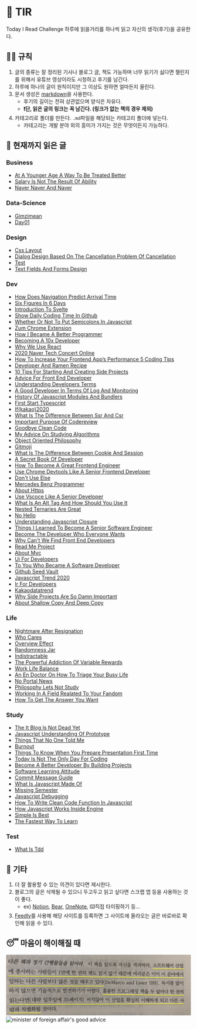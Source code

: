 # 📖 TIR
Today I Read Challenge
하루에 읽을거리를 하나씩 읽고 자신의 생각(후기)을 공유한다.   

## 👩‍⚖️ 규칙  

1. 글의 종류는 잘 정리된 기사나 블로그 글, 책도 가능하며 너무 읽기가 싫다면 챌린지를 위해서 유튜브 영상이라도 시청하고 후기를 남긴다. 
2. 하루에 하나의 글이 원칙이지만 그 이상도 원하면 얼마든지 올린다. 
3. 문서 생성은 [markdown](https://gist.github.com/ihoneymon/652be052a0727ad59601)을 사용한다.   
    - 후기의 길이는 전혀 상관없으며 양식은 자유다.  
    - **❗단, 읽은 글의 링크는 꼭 남긴다. (링크가 없는 책의 경우 제외)** 
4. 카테고리로 폴더를 만든다. `.md`파일을 해당되는 카테고리 폴더에 넣는다.   
    - 카테고리는 개발 분야 외의 흥미가 가지는 것은 무엇이든지 가능하다.   

## 📰 현재까지 읽은 글  
### Business

- [At A Younger Age A Way To Be Treated Better](Business/at-a-younger-age-a-way-to-be-treated-better.md)
- [Salary Is Not The Result Of Ability](Business/Salary-is-not-the-result-of-ability..md)
- [Naver Naver And Naver](Business/naver-naver-and-naver.md)

### Data-Science

- [Gimzimean](Data-Science/GIMZIMEAN.md)
- [Day01](Data-Science/Day01.md)

### Design

- [Css Layout](Design/css-layout.md)
- [Dialog Design Based On The Cancellation Problem Of Cancellation](Design/dialog-design-based-on-the-cancellation-problem-of-cancellation.md)
- [Test](Design/test.md)
- [Text Fields And Forms Design](Design/text-fields-and-forms-design.md)

### Dev

- [How Does Navigation Predict Arrival Time](Dev/how-does-navigation-predict-arrival-time.md)
- [Six Figures In 6 Days](Dev/six-figures-in-6-days.md)
- [Introduction To Svelte](Dev/introduction-to-svelte.md)
- [Show Daily Coding Time In Github](Dev/show-daily-coding-time-in-github.md)
- [Whether Or Not To Put Semicolons In Javascript](Dev/whether-or-not-to-put-semicolons-in-javaScript.md)
- [Zum Chrome Extension](Dev/zum-chrome-extension.md)
- [How I Became A Better Programmer](Dev/how-i-became-a-better-programmer.md)
- [Becoming A 10x Developer](Dev/becoming-a-10x-developer.md)
- [Why We Use React](Dev/why-we-use-react.md)
- [2020 Naver Tech Concert Online](Dev/2020-naver-tech-concert-online.md)
- [How To Increase Your Frontend App’s Performance 5 Coding Tips](Dev/how-to-increase-your-frontend-app’s-performance-5-coding-tips.md)
- [Developer And Ramen Recipe](Dev/developer-and-ramen-recipe.md)
- [10 Tips For Starting And Creating Side Projects](Dev/10-tips-for-starting-and-creating-side-projects.md)
- [Advice For Front End Developer](Dev/advice-for-front-end-developer.md)
- [Understanding Developers Terms](Dev/understanding-developers-terms.md)
- [A Good Developer In Terms Of Log And Monitoring](Dev/a-good-developer-in-terms-of-log-and-monitoring.md)
- [History Of Javascript Modules And Bundlers](Dev/history-of-javascript-modules-and-bundlers.md)
- [First Start Typescript](Dev/first-start-typescript.md)
- [If(kakao)2020](Dev/if(kakao)2020.md)
- [What Is The Difference Between Ssr And Csr](Dev/what-is-the-difference-between-SSR-and-CSR.md)
- [Important Purpose Of Codereview](Dev/important-purpose-of-codereview.md)
- [Goodbye Clean Code](Dev/goodbye-clean-code.md)
- [My Advice On Studying Algorithms](Dev/my-advice-on-studying-algorithms.md)
- [Object Oriented Philosophy](Dev/object-oriented-philosophy.md)
- [Gitmoji](Dev/gitmoji.md)
- [What Is The Difference Between Cookie And Session](Dev/what-is-the-difference-between-cookie-and-session.md)
- [A Secret Book Of Developer](Dev/a-secret-book-of-developer.md)
- [How To Become A Great Frontend Engineer](Dev/how-to-become-a-great-frontend-engineer.md)
- [Use Chrome Devtools Like A Senior Frontend Developer](Dev/use-chrome-devTools-like-a-senior-frontend-developer.md)
- [Don't Use Else](Dev/don't-use-else.md)
- [Mercedes Benz Programmer](Dev/mercedes-benz-programmer.md)
- [About Https](Dev/about-https.md)
- [Use Vscoce Like A Senior Developer](Dev/use-vscoce-like-a-senior-developer.md)
- [What Is An Alt Tag And How Should You Use It](Dev/what-is-an-alt-tag-and-how-should-you-use-it.md)
- [Nested Ternaries Are Great](Dev/nested-ternaries-are-great.md)
- [No Hello](Dev/no-hello.md)
- [Understanding Javascript Closure](Dev/understanding-javascript-closure.md)
- [Things I Learned To Become A Senior Software Engineer](Dev/things-i-learned-to-become-a-senior-software-engineer.md)
- [Become The Developer Who Everyone Wants](Dev/become-the-developer-who-everyone-wants.md)
- [Why Can't We Find Front End Developers](Dev/why-can't-we-find-front-end-developers.md)
- [Read Me Project](Dev/read-me-project.md)
- [About Mvc](Dev/about-mvc.md)
- [Ui For Developers](Dev/ui-for-developers.md)
- [To You Who Became A Software Developer](Dev/to-you-who-became-a-software-developer.md)
- [Github Seed Vault](Dev/github-seed-vault.md)
- [Javascript Trend 2020](Dev/javascript-trend-2020.md)
- [Ir For Developers](Dev/ir-for-developers.md)
- [Kakaodatatrend](Dev/kakaodatatrend.md)
- [Why Side Projects Are So Damn Important](Dev/why-side-projects-are-so-damn-important.md)
- [About Shallow Copy And Deep Copy](Dev/about-shallow-copy-and-deep-copy.md)

### Life

- [Nightmare After Resignation](Life/nightmare-after-resignation.md)
- [Who Cares](Life/who-cares.md)
- [Overview Effect](Life/overview-effect.md)
- [Randomness Jar](Life/randomness-jar.md)
- [Indistractable](Life/indistractable.md)
- [The Powerful Addiction Of Variable Rewards](Life/the-powerful-addiction-of-variable-rewards.md)
- [Work Life Balance](Life/work-life-balance.md)
- [An En Doctor On How To Triage Your Busy Life](Life/an-en-doctor-on-how-to-triage-your-busy-life.md)
- [No Portal News](Life/no-portal-news.md)
- [Philosophy Lets Not Study](Life/philosophy-lets-not-study.md)
- [Working In A Field Realated To Your Fandom](Life/working-in-a-field-realated-to-your-fandom.md)
- [How To Get The Answer You Want](Life/how-to-get-the-answer-you-want.md)

### Study

- [The It Blog Is Not Dead Yet](Study/the-IT-blog-is-not-dead-yet.md)
- [Javascript Understanding Of Prototype](Study/javascript-understanding-of-prototype.md)
- [Things That No One Told Me](Study/things-that-no-one-told-me.md)
- [Burnout](Study/burnout.md)
- [Things To Know When You Prepare Presentation First Time](Study/things-to-know-when-you-prepare-presentation-first-time.md)
- [Today Is Not The Only Day For Coding](Study/today-is-not-the-only-day-for-coding.md)
- [Become A Better Developer By Building Projects](Study/become-a-better-developer-by-building-projects.md)
- [Software Learning Attitude](Study/software-learning-attitude.md)
- [Commit Message Guide](Study/commit-message-guide.md)
- [What Is Javascript Made Of](Study/what-is-javascript-made-of.md)
- [Missing Semester](Study/missing-semester.md)
- [Javascript Debugging](Study/javascript-debugging.md)
- [How To Write Clean Code Function In Javascript](Study/how-to-write-clean-code-function-in-javascript.md)
- [How Javascript Works Inside Engine](Study/how-javascript-works-inside-engine.md)
- [Simple Is Best](Study/simple-is-best.md)
- [The Fastest Way To Learn](Study/the-fastest-way-to-learn.md)

### Test

- [What Is Tdd](Test/what-is-TDD.md)

## 💬 기타  
1. 더 잘 활용할 수 있는 의견이 있다면 제시한다.  
2. 블로그의 글은 삭제될 수 있으니 두고두고 읽고 싶다면 스크랩 앱 등을 사용하는 것이 좋다.  
    - ex) [Notion](https://www.notion.so/), [Bear](https://bear.app/), [OneNote](https://www.onenote.com/), ⌨️직접 타이핑하기 등...
3. [Feedly](https://feedly.com/)를 사용해 해당 사이트를 등록하면 그 사이트에 올라오는 글은 바로바로 확인해 읽을 수 있다.   


## 😴 마음이 해이해질 때 

![code-complete2](img/IMG_7770.jpg)
![minister of foreign affair's good advice](img/kang.png)
